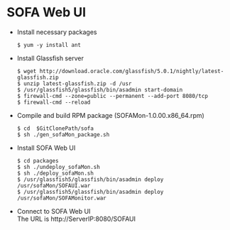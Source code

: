 # SOFA Web UI

* Install necessary packages
    ```
    $ yum -y install ant
    ```
* Install Glassfish server
    ```
    $ wget http://download.oracle.com/glassfish/5.0.1/nightly/latest-glassfish.zip
    $ unzip latest-glassfish.zip -d /usr
    $ /usr/glassfish5/glassfish/bin/asadmin start-domain
    $ firewall-cmd --zone=public --permanent --add-port 8080/tcp
    $ firewall-cmd --reload
    ```
* Compile and build RPM package (SOFAMon-1.0.00.x86_64.rpm)
    ```
    $ cd  $GitClonePath/sofa
    $ sh ./gen_sofaMon_package.sh
    ```
* Install SOFA Web UI
    ```
    $ cd packages
    $ sh ./undeploy_sofaMon.sh
    $ sh ./deploy_sofaMon.sh
    $ /usr/glassfish5/glassfish/bin/asadmin deploy /usr/sofaMon/SOFAUI.war
    $ /usr/glassfish5/glassfish/bin/asadmin deploy /usr/sofaMon/SOFAMonitor.war
    ```

* Connect to SOFA Web UI \
    The URL is http://ServerIP:8080/SOFAUI
